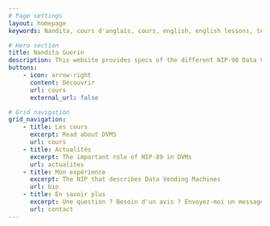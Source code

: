 ```yaml
---
# Page settings
layout: homepage
keywords: Nandita, cours d'anglais, cours, english, english lessons, teacher, teaching, enseignement, professionnel

# Hero section
title: Nandita Guerin
description: This website provides specs of the different NIP-90 Data Vending Machine kinds
buttons:
    - icon: arrow-right
      content: Découvrir
      url: cours
      external_url: false

# Grid navigation
grid_navigation:
    - title: Les cours
      excerpt: Read about DVMS
      url: cours
    - title: Actualités
      excerpt: The important role of NIP-89 in DVMs
      url: actualites
    - title: Mon expérience
      excerpt: The NIP that describes Data Vending Machines
      url: bio
    - title: En savoir plus
      excerpt: Une question ? Besoin d'un avis ? Envoyez-moi un message !
      url: contact
---
```

